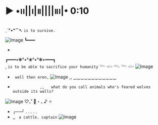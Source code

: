 #      ▶︎ •၊၊||၊|။||||။‌‌‌‌‌၊|• 0:10
 ˏˋ°•*⁀➷             `` is to survive. ``

![Image](https://github.com/user-attachments/assets/e4704d4b-453b-4b04-879b-e2cb9580297d)
┗━━━                        


-



┏━━━•❃°•°❀°•°❃•━━━┓  
,
`` is to be able to sacrifice your humanity `` 𓆝 𓆟 𓆞 𓆝 𓆟
![Image](https://github.com/user-attachments/assets/96f7f21f-77b2-4993-a31a-dbc8a656a72b)
- `` well then eren,``
![Image](https://github.com/user-attachments/assets/5db2a5f5-8299-480f-952d-81e04c358789)
       ,,    ‿‿‿‿‿‿‿‿‿‿‿‿
-                 ,,   what do you call animals who's feared wolves outside its walls?
![Image](https://github.com/user-attachments/assets/9dbee230-1925-4345-a7cc-1e467b946dc8)
♡₊˚ 🦢・₊ ♪ ✧

-  ╭──╯ . . . . .       
 - ,, ``  a cattle. captain ``
![Image](https://github.com/user-attachments/assets/d28c7bf1-c728-42b1-9276-74ae75e65b3a)
